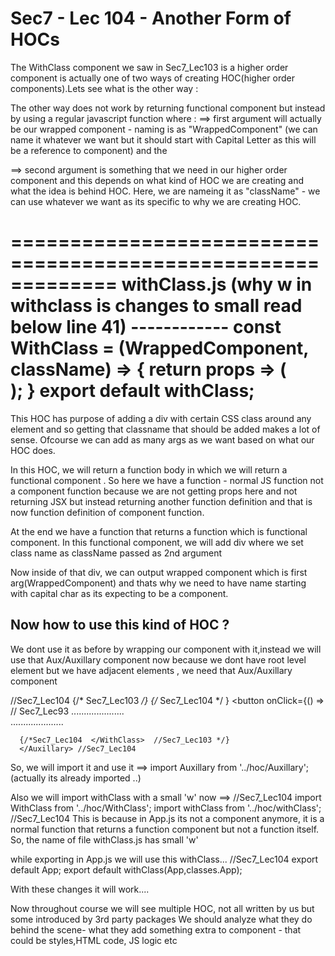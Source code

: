 Sec7 - Lec 104 - Another Form of HOCs
=====================================
The WithClass component we saw in Sec7_Lec103 is a higher order component is actually one of two ways of creating HOC(higher order components).Lets see what is the other way :

The other way does not work by returning functional component but instead by using a regular javascript function
where :
==>  first argument will actually be our wrapped component - naming is as "WrappedComponent"
     (we can name it whatever we want but it should start with Capital Letter as this will be a reference to component) and the 

==> second argument is something that we need in our higher order component and this depends on what kind of HOC     we are creating and what the idea is behind HOC. 
    Here, we are nameing it as "className"  - we can use whatever we want as its specific to why we are creating HOC.

=============================================================
                withClass.js (why w in withclass is changes to small read below line 41)
                ------------
const WithClass = (WrappedComponent, className) => {
    return props => (
    <div className = {className}> 
            <WrappedComponent/>
    </div>
    );
}
export default withClass;
===============================================================

This HOC has purpose of adding a div with certain CSS class around any element and so getting that classname
that should be added makes a lot of sense. Ofcourse we can add as many args as we want based on what our HOC does.

In this HOC, we will return a function body in which we will return a functional component . So here we have a function - normal JS function not a component function because we are not getting props here  and not returning JSX but instead returning another function definition and that is now function definition of component function.

At the end we have a function that returns a function which is functional component. In this functional component, we will add div where we set class name as className passed as 2nd argument

Now inside of that div, we can output wrapped component which is first arg(WrappedComponent) and thats why we need to have name starting with capital char as its expecting to be a component.

Now how to use this kind of HOC ?
---------------------------------

We dont use it as before by wrapping our component with it,instead we will use that Aux/Auxillary component now
because we dont have root level element but we have adjacent elements , we need that Aux/Auxillary component

//Sec7_Lec104 <WithClass classes={classes.App}> {/* Sec7_Lec103  */}
              <Auxillary>  {/* Sec7_Lec104 */ }
              <button onClick={() =>                                  // Sec7_Lec93 
              .....................        
              .....................  

      {/*Sec7_Lec104  </WithClass>  //Sec7_Lec103 */}
      </Auxillary> //Sec7_Lec104


So, we will import it and use it ==> import Auxillary from '../hoc/Auxillary'; (actually its already imported ..)

Also we will import withClass with a small 'w' now ==> 
//Sec7_Lec104 import WithClass from '../hoc/WithClass';
              import withClass from '../hoc/withClass';  //Sec7_Lec104
This is because in App.js its not a component anymore, it is  a normal function that returns a function component but not a function itself. So, the name of file withClass.js has small 'w' 

while exporting in App.js we will use this withClass...
//Sec7_Lec104 export default App;
              export default withClass(App,classes.App);

With these changes it will work....

Now throughout course we will see multiple HOC, not all written by us but some introduced by 3rd party packages 
We should analyze what they do behind the scene- what they add something extra to component - that could be 
styles,HTML code, JS logic etc
